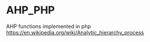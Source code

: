 # AHP_PHP
AHP functions implemented in php
https://en.wikipedia.org/wiki/Analytic_hierarchy_process
